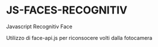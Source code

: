 # JS-FACES-RECOGNITIV
Javascript Recognitiv Face

Utilizzo di face-api.js per riconsocere volti dalla fotocamera
